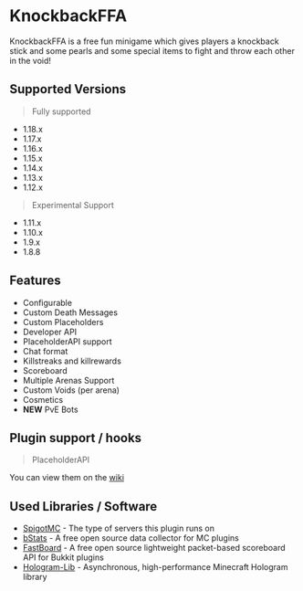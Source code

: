 # KnockbackFFA

KnockbackFFA is a free fun minigame which gives players a knockback stick and some pearls and some special items to
fight and throw each other in the void!

## Supported Versions

> Fully supported

- 1.18.x
- 1.17.x
- 1.16.x
- 1.15.x
- 1.14.x
- 1.13.x
- 1.12.x

> Experimental Support

- 1.11.x
- 1.10.x
- 1.9.x
- 1.8.8

## Features

- Configurable
- Custom Death Messages
- Custom Placeholders
- Developer API
- PlaceholderAPI support
- Chat format
- Killstreaks and killrewards
- Scoreboard
- Multiple Arenas Support
- Custom Voids (per arena)
- Cosmetics
- **NEW** PvE Bots

## Plugin support / hooks

> PlaceholderAPI

You can view them on the [wiki](https://github.com/GaMeIsNtOvEr/KnockbackFFA)

## Used Libraries / Software

 - [SpigotMC](https://spigotmc.org) - The type of servers this plugin runs on
 - [bStats](https://bstats.org) - A free open source data collector for MC plugins
 - [FastBoard](https://github.com/MrMicky-FR/FastBoard) - A free open source lightweight packet-based scoreboard API for Bukkit plugins
 - [Hologram-Lib](https://github.com/unldenis/Hologram-Lib) - Asynchronous, high-performance Minecraft Hologram library
